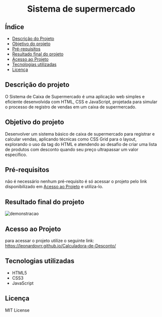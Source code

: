 <h1 align="center">
    Sistema de supermercado
</h1>

## Índice
- [Descrição do Projeto](#descrição-do-projeto)
- [Objetivo do projeto](#objetivo-do-projeto)
- [Pré-requisitos](#pré-requisitos)
- [Resultado final do projeto](#resultado-final-do-projeto)
- [Acesso ao Projeto](#acesso-ao-projeto)
- [Tecnologias utilizadas](#tecnologias-utilizadas)
- [Licença](#licença)

## Descrição do projeto
O Sistema de Caixa de Supermercado é uma aplicação web simples e eficiente desenvolvida com HTML, CSS e JavaScript, projetada para simular o processo de registro de vendas em um caixa de supermercado.

## Objetivo do projeto
Desenvolver um sistema básico de caixa de supermercado para registrar e calcular vendas, aplicando técnicas como CSS Grid para o layout, explorando o uso da tag <map> do HTML e atendendo ao desafio de criar uma lista de produtos com desconto quando seu preço ultrapassar um valor específico.

## Pré-requisitos
não é necessário nenhum pré-requisito é só acessar o projeto pelo link disponibilizado em [Acesso ao Projeto](#acesso-ao-projeto) e utiliza-lo.

## Resultado final do projeto
![demonstracao](https://github.com/user-attachments/assets/10a7bf31-15f1-4104-86f0-473d91c80f91)







## Acesso ao Projeto
para acessar o projeto utilize o seguinte link: https://leonardovrr.github.io/Calculadora-de-Desconto/


## Tecnologias utilizadas
- HTML5
- CSS3
- JavaScript

## Licença
MIT License
